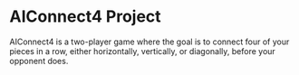# AIConnect4 Project
AIConnect4 is a two-player game where the goal is to connect four of your pieces in a row, either horizontally, vertically, or diagonally, before your opponent does.
